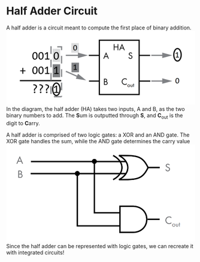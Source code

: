 # Half Adder Circuit

A half adder is a circuit meant to compute the first place of binary addition.
![Diagram of binary addition compared to a half adder](https://raw.githubusercontent.com/bedrockskeleton/half-adder/refs/heads/main/images/halfadderdiagram.png)
In the diagram, the half adder (HA) takes two inputs, A and B, as the two binary numbers to add. The **S**um is outputted through **S**, and **C**<sub>out</sub> is the digit to **C**arry.

A half adder is comprised of two logic gates: a XOR and an AND gate. The XOR gate handles the sum, while the AND gate determines the carry value
![Diagram of a half adder using logic gates](https://raw.githubusercontent.com/bedrockskeleton/half-adder/refs/heads/main/images/halfaddergates.png)
Since the half adder can be represented with logic gates, we can recreate it with integrated circuits!


